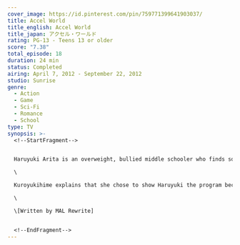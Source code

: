 ```yaml
---
cover_image: https://id.pinterest.com/pin/759771399641903037/
title: Accel World
title_english: Accel World
title_japan: アクセル・ワールド
rating: PG-13 - Teens 13 or older
score: "7.38"
total_episode: 18
duration: 24 min
status: Completed
airing: April 7, 2012 - September 22, 2012
studio: Sunrise
genre:
  - Action
  - Game
  - Sci-Fi
  - Romance
  - School
type: TV
synopsis: >-
  <!--StartFragment-->


  Haruyuki Arita is an overweight, bullied middle schooler who finds solace in playing online games. But his life takes a drastic turn one day, when he finds that all his high scores have been topped by Kuroyukihime, the popular vice president of the student council. She then invites him to the student lounge and introduces him to "Brain Burst," a program which allows the users to accelerate their brain waves to the point where time seems to stop. Brain Burst also functions as an augmented reality fighting game, and in order to get more points to accelerate, users must win duels against other players. However, if a user loses all their points, they will also lose access to Brain Burst forever.\

  \

  Kuroyukihime explains that she chose to show Haruyuki the program because she needs his help. She wants to meet the creator of Brain Burst and uncover the reason of why it was created, but that's easier said than done; to do so, she must defeat the "Six Kings of Pure Color," powerful faction leaders within the game, and reach level 10, the highest level attainable. After the girl helps Haruyuki overcome the bullies that torment him, he vows to help her realize her goal, and so begins the duo's fight to reach the top.\

  \

  \[Written by MAL Rewrite]


  <!--EndFragment-->
---
```

